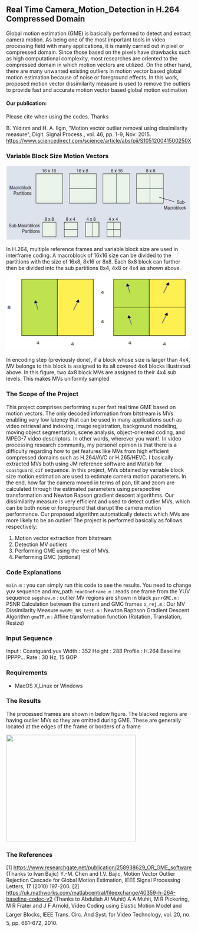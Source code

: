 ## Real Time Camera_Motion_Detection in H.264 Compressed Domain

Global motion estimation (GME) is basically performed to detect and extract camera motion. As being one of the most important tools in video processing field with many applications, it is mainly carried out in pixel or compressed domain. Since those based on the pixels have drawbacks such as high computational complexity, most researches are oriented to the compressed domain in which motion vectors are utilized.  On the other hand, there are many unwanted existing outliers in motion vector based global motion estimation because of noise or foreground effects. In this work, proposed motion vector dissimilarity measure is used to remove the outliers to provide fast and accurate motion vector based global motion estimation

#### Our publication: 
Please cite when using the codes. Thanks

B. Yıldırım and H. A. Ilgın, "Motion vector outlier removal using dissimilarity measure", Digit. Signal Process., vol. 46, pp. 1-9, Nov. 2015.
https://www.sciencedirect.com/science/article/abs/pii/S105120041500250X

### Variable Block Size Motion Vectors 

<img src="https://github.com/burak0006/Camera_Motion_Detection/blob/main/images/mbpartitions.png?raw=true" width = "500" height = "200"/>

In H.264, multiple reference frames and variable block size are used in interframe coding. A macroblock of 16x16 size can be divided to the partitions with the size of 16x8, 8x16 or 8x8.  Each 8x8 block can further then be divided into the sub partitions 8x4, 4x8 or 4x4 as shown above.

<img src="https://github.com/burak0006/Camera_Motion_Detection/blob/main/images/blockmv.png?raw=true" width = "500" height = "200"/>

In encoding step (previously done), if a block whose size is larger than 4x4, MV belongs to this block is assigned to its all covered 4x4 blocks illustrated above. In this figure, two  4x8  block  MVs  are  assigned  to  their  4x4  sub levels.  This  makes  MVs  uniformly  sampled

### The Scope of the Project

This project comprises performing super fast real time GME based on motion vectors. The only decoded information from bitstream is MVs enabling very low latency that can be used in many applications such as video retrieval and indexing, image registration, background modeling, moving object segmentation, scene analysis, object-oriented coding, and MPEG-7 video descriptors. In other words, wherever you want!. In video processing research community, my personel opinion is that there is a difficulty regarding how to get features like MVs from high efficient compressed domains such as H.264/AVC or H.265/HEVC. I basically extracted MVs both using JM reference software and Matlab for ```coastguard_cif``` sequence. In this project, MVs obtained by variable block size motion estimation are used to estimate camera motion parameters. In the end, how far the camera moved in terms of pan, tilt and zoom are calculated through the estimated parameters using perspective transformation and Newton Rapson gradient descent algorithms. Our dissimilarity measure is very efficient and used to detect outlier MVs, which can be both noise or foreground that disrupt the camera motion performance. Our proposed algorithm automatically detects which MVs are more likely to be an outlier! The project is performed basically as follows respectively:

1. Motion vector extraction from bitstream
2. Detection MV outliers
3. Performing GME using the rest of MVs.
4. Performing GMC (optional)

### Code Explanations

```main.m```          : you can simply run this code to see the results. You need to change yuv sequence and mv_path
```readOneFrame.m```  : reads one frame from the YUV sequence
```segshow.m```       : outlier MV regions are shown in black 
```psnrGMC.m```       : PSNR Calculation between the current and GMC frames
```o_rej.m```         : Our MV Dissimilarity Measure
```mvGME_NR_test.m``` : Newton Raphson Gradient Descent Algorithm
```gmeTF.m```         : Affine transformation function (Rotation, Translation, Resize)

### Input Sequence

Input     : Coastguard.yuv
Width     : 352
Height    : 288
Profile   : H.264 Baseline IPPPP...
Rate      : 30 Hz, 15 GOP

### Requirements

- MacOS X,Linux or Windows

### The Results 

The processed frames are shown in below figure. The blacked regions are having outlier MVs so they are omitted during GME. These are generally located at the edges of the frame or borders of a frame 

<img src="https://github.com/burak0006/Camera_Motion_Detection/blob/main/images/coastguardprocessed.gif?raw=true" width = "352" height = "288"/>

### The References

[1] https://www.researchgate.net/publication/258938629_OR_GME_software
(Thanks to Ivan Bajic)
Y.-M. Chen and I.V. Bajic, Motion Vector Outlier Rejection Cascade for Global Motion Estimation, IEEE Signal Processing Letters, 17 (2010) 197-200.
[2] https://uk.mathworks.com/matlabcentral/fileexchange/40359-h-264-baseline-codec-v2
(Thanks to Abdullah Al Muhit)
A A Muhit, M R Pickering, M R Frater and J F Arnold, Video Coding using Elastic Motion Model and Larger Blocks, IEEE Trans. Circ. And Syst. for Video Technology, vol. 20, no. 5, pp. 661-672, 2010.
